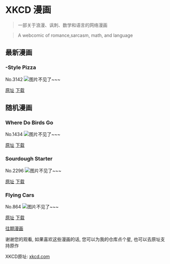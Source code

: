# XKCD 漫画


> 一部关于浪漫、讽刺、数学和语言的网络漫画

> A webcomic of romance,sarcasm, math, and language


## 最新漫画
### <City>-Style Pizza
No.3142
![图片不见了~~~](https://imgs.xkcd.com/comics/city_style_pizza.png)

[原址](https://xkcd.com//3142) [下载](https://imgs.xkcd.com/comics/city_style_pizza.png)



## 随机漫画
### Where Do Birds Go
No.1434
![图片不见了~~~](https://imgs.xkcd.com/comics/where_do_birds_go.png)

[原址](https://xkcd.com//1434) [下载](https://imgs.xkcd.com/comics/where_do_birds_go.png)



### Sourdough Starter
No.2296
![图片不见了~~~](https://imgs.xkcd.com/comics/sourdough_starter.png)

[原址](https://xkcd.com//2296) [下载](https://imgs.xkcd.com/comics/sourdough_starter.png)



### Flying Cars
No.864
![图片不见了~~~](https://imgs.xkcd.com/comics/flying_cars.png)

[原址](https://xkcd.com//864) [下载](https://imgs.xkcd.com/comics/flying_cars.png)



[往期漫画](image/)

谢谢您的观看, 如果喜欢这些漫画的话, 
您可以为我的仓库点个星, 也可以去原址支持原作

XKCD原址: [xkcd.com](https://xkcd.com)

